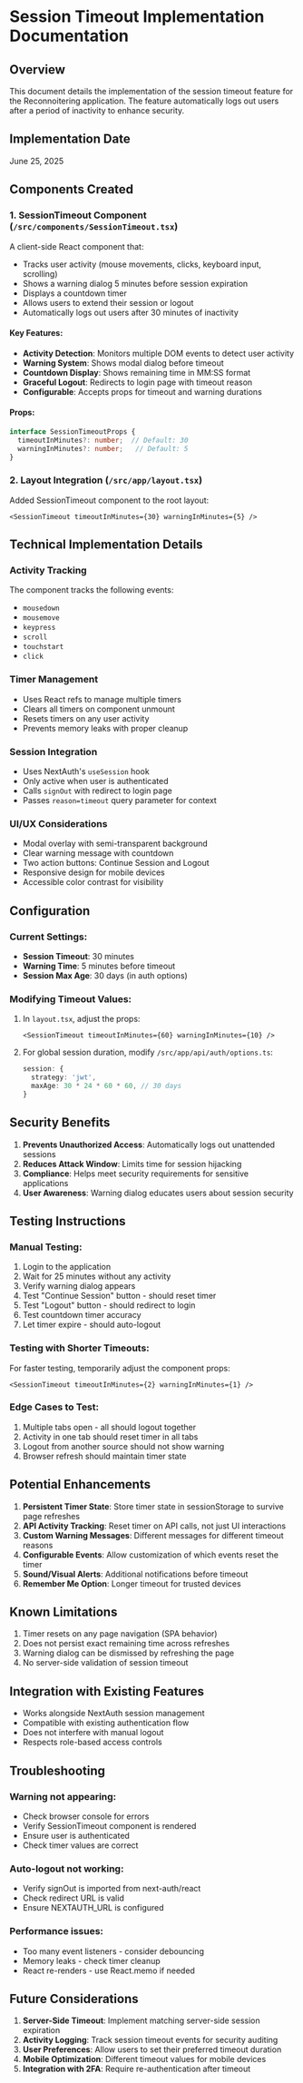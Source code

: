 # Session Timeout Implementation Documentation

## Overview
This document details the implementation of the session timeout feature for the Reconnoitering application. The feature automatically logs out users after a period of inactivity to enhance security.

## Implementation Date
June 25, 2025

## Components Created

### 1. SessionTimeout Component (`/src/components/SessionTimeout.tsx`)
A client-side React component that:
- Tracks user activity (mouse movements, clicks, keyboard input, scrolling)
- Shows a warning dialog 5 minutes before session expiration
- Displays a countdown timer
- Allows users to extend their session or logout
- Automatically logs out users after 30 minutes of inactivity

#### Key Features:
- **Activity Detection**: Monitors multiple DOM events to detect user activity
- **Warning System**: Shows modal dialog before timeout
- **Countdown Display**: Shows remaining time in MM:SS format
- **Graceful Logout**: Redirects to login page with timeout reason
- **Configurable**: Accepts props for timeout and warning durations

#### Props:
```typescript
interface SessionTimeoutProps {
  timeoutInMinutes?: number;  // Default: 30
  warningInMinutes?: number;   // Default: 5
}
```

### 2. Layout Integration (`/src/app/layout.tsx`)
Added SessionTimeout component to the root layout:
```tsx
<SessionTimeout timeoutInMinutes={30} warningInMinutes={5} />
```

## Technical Implementation Details

### Activity Tracking
The component tracks the following events:
- `mousedown`
- `mousemove`
- `keypress`
- `scroll`
- `touchstart`
- `click`

### Timer Management
- Uses React refs to manage multiple timers
- Clears all timers on component unmount
- Resets timers on any user activity
- Prevents memory leaks with proper cleanup

### Session Integration
- Uses NextAuth's `useSession` hook
- Only active when user is authenticated
- Calls `signOut` with redirect to login page
- Passes `reason=timeout` query parameter for context

### UI/UX Considerations
- Modal overlay with semi-transparent background
- Clear warning message with countdown
- Two action buttons: Continue Session and Logout
- Responsive design for mobile devices
- Accessible color contrast for visibility

## Configuration

### Current Settings:
- **Session Timeout**: 30 minutes
- **Warning Time**: 5 minutes before timeout
- **Session Max Age**: 30 days (in auth options)

### Modifying Timeout Values:
1. In `layout.tsx`, adjust the props:
   ```tsx
   <SessionTimeout timeoutInMinutes={60} warningInMinutes={10} />
   ```

2. For global session duration, modify `/src/app/api/auth/options.ts`:
   ```typescript
   session: {
     strategy: 'jwt',
     maxAge: 30 * 24 * 60 * 60, // 30 days
   }
   ```

## Security Benefits

1. **Prevents Unauthorized Access**: Automatically logs out unattended sessions
2. **Reduces Attack Window**: Limits time for session hijacking
3. **Compliance**: Helps meet security requirements for sensitive applications
4. **User Awareness**: Warning dialog educates users about session security

## Testing Instructions

### Manual Testing:
1. Login to the application
2. Wait for 25 minutes without any activity
3. Verify warning dialog appears
4. Test "Continue Session" button - should reset timer
5. Test "Logout" button - should redirect to login
6. Test countdown timer accuracy
7. Let timer expire - should auto-logout

### Testing with Shorter Timeouts:
For faster testing, temporarily adjust the component props:
```tsx
<SessionTimeout timeoutInMinutes={2} warningInMinutes={1} />
```

### Edge Cases to Test:
1. Multiple tabs open - all should logout together
2. Activity in one tab should reset timer in all tabs
3. Logout from another source should not show warning
4. Browser refresh should maintain timer state

## Potential Enhancements

1. **Persistent Timer State**: Store timer state in sessionStorage to survive page refreshes
2. **API Activity Tracking**: Reset timer on API calls, not just UI interactions
3. **Custom Warning Messages**: Different messages for different timeout reasons
4. **Configurable Events**: Allow customization of which events reset the timer
5. **Sound/Visual Alerts**: Additional notifications before timeout
6. **Remember Me Option**: Longer timeout for trusted devices

## Known Limitations

1. Timer resets on any page navigation (SPA behavior)
2. Does not persist exact remaining time across refreshes
3. Warning dialog can be dismissed by refreshing the page
4. No server-side validation of session timeout

## Integration with Existing Features

- Works alongside NextAuth session management
- Compatible with existing authentication flow
- Does not interfere with manual logout
- Respects role-based access controls

## Troubleshooting

### Warning not appearing:
- Check browser console for errors
- Verify SessionTimeout component is rendered
- Ensure user is authenticated
- Check timer values are correct

### Auto-logout not working:
- Verify signOut is imported from next-auth/react
- Check redirect URL is valid
- Ensure NEXTAUTH_URL is configured

### Performance issues:
- Too many event listeners - consider debouncing
- Memory leaks - check timer cleanup
- React re-renders - use React.memo if needed

## Future Considerations

1. **Server-Side Timeout**: Implement matching server-side session expiration
2. **Activity Logging**: Track session timeout events for security auditing
3. **User Preferences**: Allow users to set their preferred timeout duration
4. **Mobile Optimization**: Different timeout values for mobile devices
5. **Integration with 2FA**: Require re-authentication after timeout